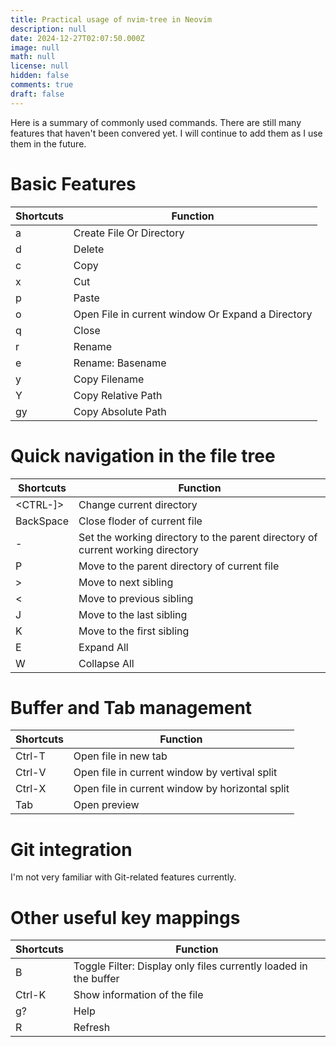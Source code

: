 ```yaml
---
title: Practical usage of nvim-tree in Neovim
description: null
date: 2024-12-27T02:07:50.000Z
image: null
math: null
license: null
hidden: false
comments: true
draft: false
---
```

Here is a summary of commonly used commands. There are still many features that haven't been convered yet. 
I will continue to add them as I use them in the future.

# Basic Features
| Shortcuts | Function |
|-----------|----------|
|a          |Create File Or Directory|
|d          |Delete|
|c          |Copy|
|x          |Cut|
|p          |Paste|
|o          |Open File in current window Or Expand a Directory|
|q          |Close|
|r          |Rename|
|e          |Rename: Basename|
|y          |Copy Filename|
|Y          |Copy Relative Path|
|gy         |Copy Absolute Path|

# Quick navigation in the file tree

| Shortcuts | Function |
|-----------|----------|
|<CTRL-]>   | Change current directory|
|BackSpace  | Close floder of current file|
|-          | Set the working directory to the parent directory of current working directory|
|P          | Move to the parent directory of current file|
|>          | Move to next sibling|
|<          | Move to previous sibling|
|J          | Move to the last sibling|
|K          | Move to the first sibling|
|E          | Expand All|
|W          | Collapse All|

# Buffer and Tab management

| Shortcuts | Function |
|-----------|----------|
|Ctrl-T      | Open file in new tab|
|Ctrl-V      | Open file in current window by vertival split|
|Ctrl-X      | Open file in current window by horizontal split|
|Tab        | Open preview|

# Git integration

I'm not very familiar with Git-related features currently.

# Other useful key mappings

 | Shortcuts | Function |
 |-----------|----------|
 |B         | Toggle Filter: Display only files currently loaded in the buffer|
 |Ctrl-K     | Show information of the file|
 |g?        | Help|
 |R         | Refresh|



















